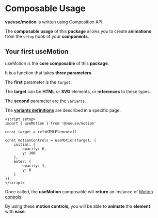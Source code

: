 # Composable Usage

**vueuse/motion** is written using Composition API.

The **composable usage** of this **package** allows you to create **animations** from the `setup` hook of your **components**.

## Your first useMotion

useMotion is the **core composable** of this **package**.

It is a function that takes **three parameters**.

The **first** parameter is the `target`.

The **target** can be **HTML** or **SVG** elements, or **references** to these types.

The **second** parameter are the `variants`.

The [**variants definitions**](/variants) are described in a specific page.

```vue
<script setup>
import { useMotion } from '@vueuse/motion'

const target = ref<HTMLElement>()

const motionControls = useMotion(target, {
    initial: {
        opacity: 0,
        y: 100
    },
    enter: {
        opacity: 1,
        y: 0
    }
})
</script>
```

Once called, the **useMotion** composable will **return** an instance of [Motion controls](/motion-controls).

By using these **motion controls**, you will be able to **animate** the **element** with **ease**.
